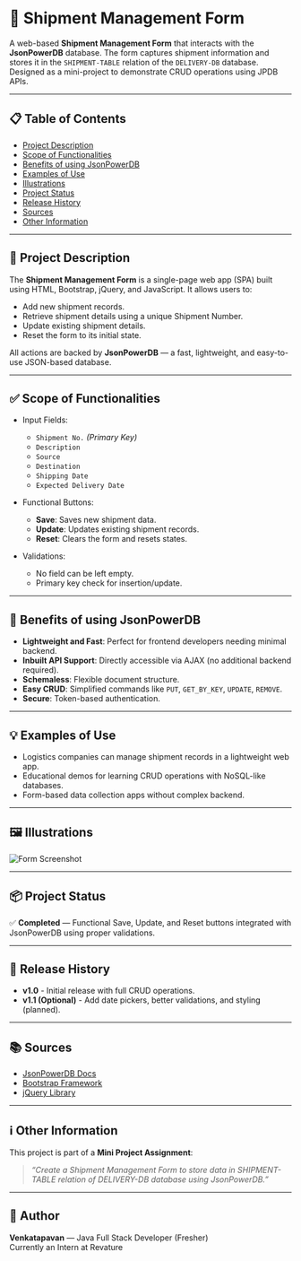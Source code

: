 # 🚚 Shipment Management Form

A web-based **Shipment Management Form** that interacts with the **JsonPowerDB** database. The form captures shipment information and stores it in the `SHIPMENT-TABLE` relation of the `DELIVERY-DB` database. Designed as a mini-project to demonstrate CRUD operations using JPDB APIs.

---

## 📋 Table of Contents

- [Project Description](#project-description)
- [Scope of Functionalities](#scope-of-functionalities)
- [Benefits of using JsonPowerDB](#benefits-of-using-jsonpowerdb)
- [Examples of Use](#examples-of-use)
- [Illustrations](#illustrations)
- [Project Status](#project-status)
- [Release History](#release-history)
- [Sources](#sources)
- [Other Information](#other-information)

---

## 📌 Project Description

The **Shipment Management Form** is a single-page web app (SPA) built using HTML, Bootstrap, jQuery, and JavaScript. It allows users to:

- Add new shipment records.
- Retrieve shipment details using a unique Shipment Number.
- Update existing shipment details.
- Reset the form to its initial state.

All actions are backed by **JsonPowerDB** — a fast, lightweight, and easy-to-use JSON-based database.

---

## ✅ Scope of Functionalities

- Input Fields:
  - `Shipment No.` *(Primary Key)*
  - `Description`
  - `Source`
  - `Destination`
  - `Shipping Date`
  - `Expected Delivery Date`

- Functional Buttons:
  - **Save**: Saves new shipment data.
  - **Update**: Updates existing shipment records.
  - **Reset**: Clears the form and resets states.

- Validations:
  - No field can be left empty.
  - Primary key check for insertion/update.

---

## 🌟 Benefits of using JsonPowerDB

- **Lightweight and Fast**: Perfect for frontend developers needing minimal backend.
- **Inbuilt API Support**: Directly accessible via AJAX (no additional backend required).
- **Schemaless**: Flexible document structure.
- **Easy CRUD**: Simplified commands like `PUT`, `GET_BY_KEY`, `UPDATE`, `REMOVE`.
- **Secure**: Token-based authentication.

---

## 💡 Examples of Use

- Logistics companies can manage shipment records in a lightweight web app.
- Educational demos for learning CRUD operations with NoSQL-like databases.
- Form-based data collection apps without complex backend.

---

## 🖼️ Illustrations

![Form Screenshot](link-to-your-screenshot-if-applicable)

---

## 📦 Project Status

✅ **Completed** — Functional Save, Update, and Reset buttons integrated with JsonPowerDB using proper validations.

---

## 🧾 Release History

- **v1.0** - Initial release with full CRUD operations.
- **v1.1 (Optional)** - Add date pickers, better validations, and styling (planned).

---

## 📚 Sources

- [JsonPowerDB Docs](https://login2explore.com/jpdb/docs.html)
- [Bootstrap Framework](https://getbootstrap.com/)
- [jQuery Library](https://jquery.com/)

---

## ℹ️ Other Information

This project is part of a **Mini Project Assignment**:
> *“Create a Shipment Management Form to store data in SHIPMENT-TABLE relation of DELIVERY-DB database using JsonPowerDB.”*

---

## 🙋 Author

**Venkatapavan** — Java Full Stack Developer (Fresher)  
Currently an Intern at Revature


